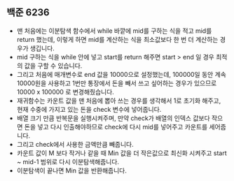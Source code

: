 ## 백준 6236
- 맨 처음에는 이분탐색 함수에서 while 바깥에 mid를 구하는 식을 적고 mid를 return 했는데, 이렇게 하면 mid를 계산하는 식을 최소값보다 한 번 더 계산하는 경우가 생깁니다.
- mid 구하는 식을 while 안에 넣고 start를 return 해주면 start > end 일 경우 최적의 값을 구할 수 있습니다.
- 그리고 처음에 매개변수로 end 값을 10000으로 설정했는데, 100000일 동안 계속 10000원을 사용하고 1번만 통장에서 돈을 빼서 쓰고 싶어하는 경우가 있으므로 10000 x 100000 로 변경해줬습니다.
- 재귀함수는 카운트 값을 맨 처음에 뽑아 쓰는 경우를 생각해서 1로 초기화 해주고, 현재 수중에 가지고 있는 돈을 check 변수에 넣어줍니다.
- 배열 크기 만큼 반복문을 실행시켜주며, 만약 check가 배열의 인덱스 값보다 작으면 돈을 넣고 다시 인출해야하므로 check에 다시 mid를 넣어주고 카운트를 세어줍니다.
- 그리고 check에서 사용한 금액만큼 빼줍니다.
- 카운트 값이 M 보다 작거나 같을 때 Min 값을 더 작은값으로 최신화 시켜주고 start ~ mid-1 범위로 다시 이분탐색해줍니다.
- 이분탐색이 끝나면 Min 값을 반환해줍니다.
